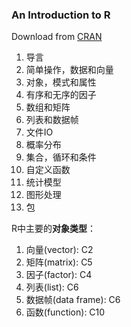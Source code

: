 ### An Introduction to R

Download from [CRAN](http://cran.r-project.org/)  

1. 导言
2. 简单操作，数据和向量
3. 对象，模式和属性
4. 有序和无序的因子
5. 数组和矩阵
6. 列表和数据帧
7. 文件IO
8. 概率分布
9. 集合，循环和条件
10. 自定义函数
11. 统计模型
12. 图形处理
13. 包

R中主要的**对象类型**：

1. 向量(vector): C2
2. 矩阵(matrix): C5
3. 因子(factor): C4
4. 列表(list): C6
5. 数据帧(data frame): C6
6. 函数(function): C10